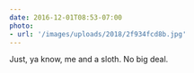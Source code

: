 ```yaml
---
date: 2016-12-01T08:53-07:00
photo:
- url: '/images/uploads/2018/2f934fcd8b.jpg'
---
```

Just, ya know, me and a sloth. No big deal.
